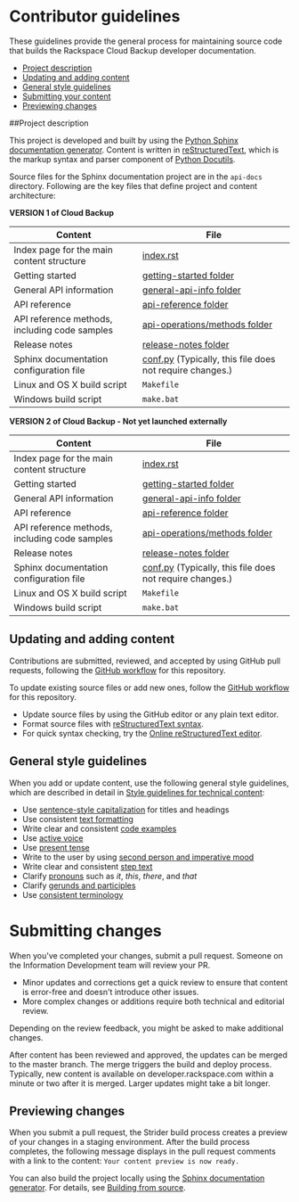 # Contributor guidelines

These guidelines provide the general process for maintaining source code that builds the 
Rackspace Cloud Backup developer documentation. 

- [Project description](#project-description)
- [Updating and adding content](#updating-and-adding-content)
- [General style guidelines](#general-style-guidelines)
- [Submitting your content](#submitting-changes)
- [Previewing changes](#previewing-changes)

##Project description
<!-- Provide as little or as much information about architecture as needed to help 
contributors figure out which file to update.-->

This project is developed and built by using the 
[Python Sphinx documentation generator](http://sphinx-doc.org/). Content is 
written in [reStructuredText](http://sphinx-doc.org/rest.html), which is the markup syntax and 
parser component of [Python Docutils](http://docutils.sourceforge.net/index.html).

Source files for the Sphinx documentation project are in the ``api-docs`` directory. 
Following are the key files that define project and content architecture: 

**VERSION 1 of Cloud Backup**

Content | File
--- | ---
|Index page for the main content structure| [index.rst](https://github.com/rackerlabs/docs-cloud-backup/blob/master/api-docs/cloud-backup-v1/index.rst)
|Getting started|[getting-started folder](https://github.com/rackerlabs/docs-cloud-backup/tree/master/api-docs/cloud-backup-v1/getting-started)
|General API information|[general-api-info folder](https://github.com/rackerlabs/docs-cloud-backup/tree/master/api-docs/cloud-backup-v1/general-api-info)
|API reference|[api-reference folder](https://github.com/rackerlabs/docs-cloud-backup/tree/master/api-docs/cloud-backup-v1/api-reference)
|API reference methods, including code samples|[api-operations/methods folder](https://github.com/rackerlabs/docs-cloud-backup/tree/master/api-docs/cloud-backup-v1/api-reference/methods) 
|Release notes|[release-notes folder](https://github.com/rackerlabs/docs-cloud-backup/tree/master/api-docs/cloud-backup-v1/release-notes)
|Sphinx documentation configuration file| [conf.py](https://github.com/rackerlabs/docs-cloud-backup/blob/master/api-docs/cloud-backup-v1/conf.py) (Typically, this file does not require changes.)
|Linux and OS X build script|``Makefile``|
|Windows build script|``make.bat``|


**VERSION 2 of Cloud Backup - Not yet launched externally**

Content | File
--- | ---
|Index page for the main content structure| [index.rst](https://github.com/rackerlabs/docs-cloud-backup/blob/master/api-docs/cloud-backup-v2/index.rst)
|Getting started|[getting-started folder](https://github.com/rackerlabs/docs-cloud-backup/tree/master/api-docs/cloud-backup-v2/getting-started)
|General API information|[general-api-info folder](https://github.com/rackerlabs/docs-cloud-backup/tree/master/api-docs/cloud-backup-v2/general-api-info)
|API reference|[api-reference folder](https://github.com/rackerlabs/docs-cloud-backup/tree/master/api-docs/cloud-backup-v2/api-reference)
|API reference methods, including code samples|[api-operations/methods folder](https://github.com/rackerlabs/docs-cloud-backup/tree/master/api-docs/cloud-backup-v2/api-reference/methods) 
|Release notes|[release-notes folder](https://github.com/rackerlabs/docs-cloud-backup/tree/master/api-docs/cloud-backup-v2/release-notes)
|Sphinx documentation configuration file| [conf.py](https://github.com/rackerlabs/docs-cloud-backup/blob/master/api-docs/cloud-backup-v2/conf.py) (Typically, this file does not require changes.)
|Linux and OS X build script|``Makefile``|
|Windows build script|``make.bat``|



## Updating and adding content

Contributions are submitted, reviewed, and accepted by using GitHub pull requests, following the [GitHub workflow](GITHUBING.md) for this repository. 

To update existing source files or add new ones, follow the [GitHub workflow](GITHUBING.md) for this repository.

* Update source files by using the GitHub editor or any plain text editor.
* Format source files with 
  [reStructuredText syntax](http://www.sphinx-doc.org/en/stable/rest.html).  
* For quick syntax checking, try the 
[Online reStructuredText editor](http://rst.ninjs.org/). 

## General style guidelines

When you add or update content, use the following general style guidelines, which are 
described in detail in [Style guidelines for technical content](http://rackerlabs.github.io/docs-rackspace/style-guide/index.html):

- Use [sentence-style capitalization](http://rackerlabs.github.io/docs-rackspace/style-guide/a-l-style-guidelines.html#titles-and-headings) for titles and headings
- Use consistent [text formatting](http://rackerlabs.github.io/docs-rackspace/style-guide/m-z-style-guidelines.html#text-formatting)
- Write clear and consistent [code examples](http://rackerlabs.github.io/docs-rackspace/style-guide/a-l-style-guidelines.html#code-examples)
- Use [active voice](http://rackerlabs.github.io/docs-rackspace/style-guide/basic-writing-guidelines.html#use-active-voice)
- Use [present tense](http://rackerlabs.github.io/docs-rackspace/style-guide/basic-writing-guidelines.html#use-present-tense)
- Write to the user by using [second person and imperative mood](http://rackerlabs.github.io/docs-rackspace/style-guide/basic-writing-guidelines.html#write-to-the-user-by-using-second-person-and-imperative-mood)
- Write clear and consistent [step text](http://rackerlabs.github.io/docs-rackspace/style-guide/m-z-style-guidelines.html#tasks-and-procedures)
- Clarify [pronouns](http://rackerlabs.github.io/docs-rackspace/style-guide/basic-writing-guidelines.html#clarify-pronouns) such as *it*, *this*, *there*, and *that*
- Clarify [gerunds and participles](http://rackerlabs.github.io/docs-rackspace/style-guide/basic-writing-guidelines.html#clarify-gerunds-and-participles)
- Use [consistent terminology](http://rackerlabs.github.io/docs-rackspace/style-guide/basic-writing-guidelines.html#use-consistent-terminology)

<!-- Adding build from source guidelines until we can provide a link to automated gh-pages 
output, or to the staging URL that Ash is working on. 
--> 

# Submitting changes

When you've completed your changes, submit a pull request. Someone on the Information Development team will review your PR.
- Minor updates and corrections get a quick review to ensure that content is error-free and doesn't introduce other issues.
- More complex changes or additions require both technical and editorial review. 

Depending on the review feedback, you might be asked to make additional changes. 

After content has been reviewed and approved, the updates can be merged to the master branch. The merge triggers the build and 
deploy process. Typically, new content is available on developer.rackspace.com within a minute or two after it is merged. Larger 
updates might take a bit longer.

## Previewing changes

When you submit a pull request, the Strider build process creates a preview of your changes in a staging environment. 
After the build process completes, the following message displays in the pull request comments with a link to the content: ``Your content preview is now ready.``

You can also build the project locally using the [Sphinx documentation generator](http://sphinx-doc.org/). For details, see 
[Building from source](https://github.com/rackerlabs/docs-rackspace/blob/master/doc/tools/build-from-source.rst).
